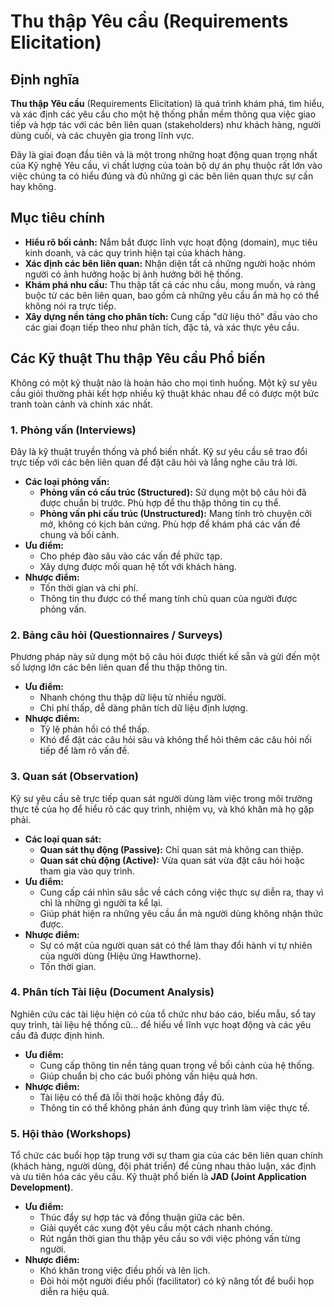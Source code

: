 # Thu thập Yêu cầu (Requirements Elicitation)

## Định nghĩa

**Thu thập Yêu cầu** (Requirements Elicitation) là quá trình khám phá, tìm hiểu, và xác định các yêu cầu cho một hệ thống phần mềm thông qua việc giao tiếp và hợp tác với các bên liên quan (stakeholders) như khách hàng, người dùng cuối, và các chuyên gia trong lĩnh vực.

Đây là giai đoạn đầu tiên và là một trong những hoạt động quan trọng nhất của Kỹ nghệ Yêu cầu, vì chất lượng của toàn bộ dự án phụ thuộc rất lớn vào việc chúng ta có hiểu đúng và đủ những gì các bên liên quan thực sự cần hay không.

## Mục tiêu chính

- **Hiểu rõ bối cảnh:** Nắm bắt được lĩnh vực hoạt động (domain), mục tiêu kinh doanh, và các quy trình hiện tại của khách hàng.
- **Xác định các bên liên quan:** Nhận diện tất cả những người hoặc nhóm người có ảnh hưởng hoặc bị ảnh hưởng bởi hệ thống.
- **Khám phá nhu cầu:** Thu thập tất cả các nhu cầu, mong muốn, và ràng buộc từ các bên liên quan, bao gồm cả những yêu cầu ẩn mà họ có thể không nói ra trực tiếp.
- **Xây dựng nền tảng cho phân tích:** Cung cấp "dữ liệu thô" đầu vào cho các giai đoạn tiếp theo như phân tích, đặc tả, và xác thực yêu cầu.

## Các Kỹ thuật Thu thập Yêu cầu Phổ biến

Không có một kỹ thuật nào là hoàn hảo cho mọi tình huống. Một kỹ sư yêu cầu giỏi thường phải kết hợp nhiều kỹ thuật khác nhau để có được một bức tranh toàn cảnh và chính xác nhất.

### 1. Phỏng vấn (Interviews)

Đây là kỹ thuật truyền thống và phổ biến nhất. Kỹ sư yêu cầu sẽ trao đổi trực tiếp với các bên liên quan để đặt câu hỏi và lắng nghe câu trả lời.

- **Các loại phỏng vấn:**
  - **Phỏng vấn có cấu trúc (Structured):** Sử dụng một bộ câu hỏi đã được chuẩn bị trước. Phù hợp để thu thập thông tin cụ thể.
  - **Phỏng vấn phi cấu trúc (Unstructured):** Mang tính trò chuyện cởi mở, không có kịch bản cứng. Phù hợp để khám phá các vấn đề chung và bối cảnh.
- **Ưu điểm:**
  - Cho phép đào sâu vào các vấn đề phức tạp.
  - Xây dựng được mối quan hệ tốt với khách hàng.
- **Nhược điểm:**
  - Tốn thời gian và chi phí.
  - Thông tin thu được có thể mang tính chủ quan của người được phỏng vấn.

### 2. Bảng câu hỏi (Questionnaires / Surveys)

Phương pháp này sử dụng một bộ câu hỏi được thiết kế sẵn và gửi đến một số lượng lớn các bên liên quan để thu thập thông tin.

- **Ưu điểm:**
  - Nhanh chóng thu thập dữ liệu từ nhiều người.
  - Chi phí thấp, dễ dàng phân tích dữ liệu định lượng.
- **Nhược điểm:**
  - Tỷ lệ phản hồi có thể thấp.
  - Khó để đặt các câu hỏi sâu và không thể hỏi thêm các câu hỏi nối tiếp để làm rõ vấn đề.

### 3. Quan sát (Observation)

Kỹ sư yêu cầu sẽ trực tiếp quan sát người dùng làm việc trong môi trường thực tế của họ để hiểu rõ các quy trình, nhiệm vụ, và khó khăn mà họ gặp phải.

- **Các loại quan sát:**
  - **Quan sát thụ động (Passive):** Chỉ quan sát mà không can thiệp.
  - **Quan sát chủ động (Active):** Vừa quan sát vừa đặt câu hỏi hoặc tham gia vào quy trình.
- **Ưu điểm:**
  - Cung cấp cái nhìn sâu sắc về cách công việc thực sự diễn ra, thay vì chỉ là những gì người ta kể lại.
  - Giúp phát hiện ra những yêu cầu ẩn mà người dùng không nhận thức được.
- **Nhược điểm:**
  - Sự có mặt của người quan sát có thể làm thay đổi hành vi tự nhiên của người dùng (Hiệu ứng Hawthorne).
  - Tốn thời gian.

### 4. Phân tích Tài liệu (Document Analysis)

Nghiên cứu các tài liệu hiện có của tổ chức như báo cáo, biểu mẫu, sổ tay quy trình, tài liệu hệ thống cũ... để hiểu về lĩnh vực hoạt động và các yêu cầu đã được định hình.

- **Ưu điểm:**
  - Cung cấp thông tin nền tảng quan trọng về bối cảnh của hệ thống.
  - Giúp chuẩn bị cho các buổi phỏng vấn hiệu quả hơn.
- **Nhược điểm:**
  - Tài liệu có thể đã lỗi thời hoặc không đầy đủ.
  - Thông tin có thể không phản ánh đúng quy trình làm việc thực tế.

### 5. Hội thảo (Workshops)

Tổ chức các buổi họp tập trung với sự tham gia của các bên liên quan chính (khách hàng, người dùng, đội phát triển) để cùng nhau thảo luận, xác định và ưu tiên hóa các yêu cầu. Kỹ thuật phổ biến là **JAD (Joint Application Development)**.

- **Ưu điểm:**
  - Thúc đẩy sự hợp tác và đồng thuận giữa các bên.
  - Giải quyết các xung đột yêu cầu một cách nhanh chóng.
  - Rút ngắn thời gian thu thập yêu cầu so với việc phỏng vấn từng người.
- **Nhược điểm:**
  - Khó khăn trong việc điều phối và lên lịch.
  - Đòi hỏi một người điều phối (facilitator) có kỹ năng tốt để buổi họp diễn ra hiệu quả.
